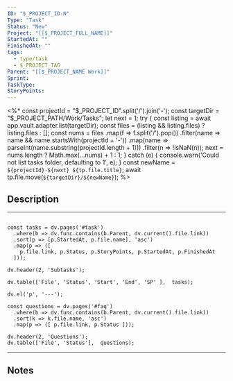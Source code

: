 ```yaml
---
ID: "$_PROJECT_ID-N"
Type: "Task"
Status: "New"
Project: "[[$_PROJECT_FULL_NAME]]"
StartedAt: ""
FinishedAt: ""
tags:
  - type/task
  - $_PROJECT_TAG
Parent: "[[$_PROJECT_NAME Work]]"
Sprint: 
TaskType: 
StoryPoints: 
---
```

<%*
const projectId = "$_PROJECT_ID".split('/').join('-');
const targetDir = "$_PROJECT_PATH/Work/Tasks";
let next = 1;
try {
  const listing = await app.vault.adapter.list(targetDir);
  const files = (listing && listing.files) ? listing.files : [];
  const nums = files
    .map(f => f.split('/').pop())
    .filter(name => name && name.startsWith(projectId + '-'))
    .map(name => parseInt(name.substring(projectId.length + 1)))
    .filter(n => !isNaN(n));
  next = nums.length ? Math.max(...nums) + 1 : 1;
} catch (e) {
  console.warn('Could not list tasks folder, defaulting to 1', e);
}
const newName = `${projectId}-${next} ${tp.file.title}`;
await tp.file.move(`${targetDir}/${newName}`);
%>

## Description



---

```dataviewjs

const tasks = dv.pages('#task')  
  .where(b => dv.func.contains(b.Parent, dv.current().file.link))
  .sort(p => [p.StartedAt, p.file.name], 'asc')   
  .map(p => ([  
    p.file.link, p.Status, p.StoryPoints, p.StartedAt, p.FinishedAt
  ]));

dv.header(2, 'Subtasks');
   
dv.table(['File', 'Status', 'Start', 'End', 'SP' ],  tasks);

dv.el('p', '---');

const questions = dv.pages('#faq')  
  .where(b => dv.func.contains(b.Parent, dv.current().file.link))
  .sort(k => k.file.name, 'asc')
  .map(p => ([ p.file.link, p.Status ]));

dv.header(2, 'Questions');
dv.table(['File', 'Status'],  questions);
```


---

## Notes

